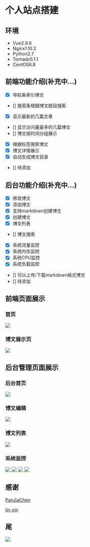 # 个人站点搭建

## 环境
- Vue2.9.6
- Nginx1.10.2
- Python2.7
- Tornado5.1.1
- CentOS6.8

## 前端功能介绍(补充中...)
- [x] 导航条索引博文
- [] 搜索条根据博文题目搜索
- [x] 显示最新的几篇文章
- [] 显示访问量最多的几篇博文
- [] 博文按时间分组展示
- [x] 根据标签搜索博文
- [x] 博文详情展示
- [x] 自动生成博文目录
- [] 待添加

## 后台功能介绍(补充中...)
- [x] 修改博文
- [x] 添加博文
- [x] 支持markdown创建博文
- [x] 创建博文
- [x] 博文列表
- [] 博文搜索
- [x] 系统流量监控
- [x] 系统内存监控
- [x] 系统CPU监控
- [x] 系统负载监控
- [] 可以上传/下载markdown格式博文
- [] 待添加

## 前端页面展示
### 首页
![](./html.png)

### 博文展示页
![](./html1.png)

## 后台管理页面展示
### 后台首页
![](./html2.png)

### 博文编辑
![](./html3.png)

### 博文列表
![](./html4.png)

### 系统监控
![](./html5.png)
![](./html6.png)
![](./html7.png)
![](./html8.png)

## 感谢
[PanJiaChen](https://github.com/PanJiaChen/vue-element-admin) 

[lin-xin](https://github.com/lin-xin/vue-manage-system)

## 尾
![](./float.png)